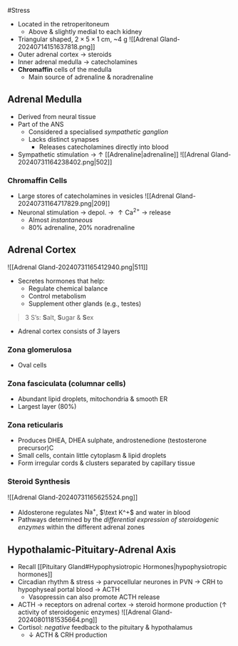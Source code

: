 #Stress

- Located in the retroperitoneum
	- Above & slightly medial to each kidney
- Triangular shaped, $2\times5\times1$ cm, ~4 g
![[Adrenal Gland-20240714151637818.png]]
- Outer adrenal cortex → steroids
- Inner adrenal medulla → catecholamines
- **Chromaffin** cells of the medulla
	- Main source of adrenaline & noradrenaline
## Adrenal Medulla
- Derived from neural tissue
- Part of the ANS
	- Considered a specialised *sympathetic ganglion*
	- Lacks distinct synapses 
		- Releases catecholamines directly into blood
- Sympathetic stimulation → $\uparrow$ [[Adrenaline|adrenaline]] 
 ![[Adrenal Gland-20240731164238402.png|502]] 
### Chromaffin Cells
- Large stores of catecholamines in vesicles
![[Adrenal Gland-20240731164717829.png|209]]
- Neuronal stimulation → depol. → $\uparrow\text{Ca}^{2+}$ → release
	- Almost *instantaneous*
	- 80% adrenaline, 20% noradrenaline
## Adrenal Cortex
![[Adrenal Gland-20240731165412940.png|511]]
- Secretes hormones that help:
	- Regulate chemical balance
	- Control metabolism
	- Supplement other glands (e.g., testes)
> 3 S’s: **S**alt, **S**ugar & **S**ex 
- Adrenal cortex consists of *3* layers 
### Zona glomerulosa
- Oval cells
### Zona fasciculata (columnar cells)
- Abundant lipid droplets, mitochondria & smooth ER
- Largest layer (80%)
### Zona reticularis
- Produces DHEA, DHEA sulphate, androstenedione (testosterone precursor)C
- Small cells, contain little cytoplasm & lipid droplets
- Form irregular cords & clusters separated by capillary tissue
### Steroid Synthesis
![[Adrenal Gland-20240731165625524.png]]
- Aldosterone regulates $\text{Na}^+$, $\text K^+$ and water in blood
- Pathways determined by the *differential expression of steroidogenic enzymes* within the different adrenal zones
## Hypothalamic-Pituitary-Adrenal Axis
- Recall [[Pituitary Gland#Hypophysiotropic Hormones|hypophysiotropic hormones]]
- Circadian rhythm & stress → parvocellular neurones in PVN → CRH to hypophyseal portal blood → ACTH 
	- Vasopressin can also promote ACTH release
- ACTH → receptors on adrenal cortex → steroid hormone production ($\uparrow$ activity of steroidogenic enzymes)
![[Adrenal Gland-20240801181535664.png]]
- Cortisol: *negative* feedback to the pituitary & hypothalamus
	- $\downarrow$ ACTH & CRH production